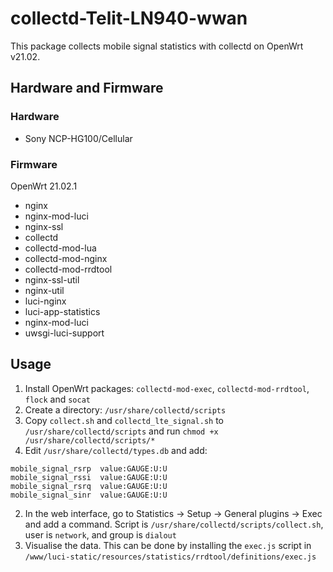 # collectd-Telit-LN940-wwan

This package collects mobile signal statistics with collectd on OpenWrt v21.02. 

## Hardware and Firmware
### Hardware
- Sony NCP-HG100/Cellular
### Firmware
OpenWrt 21.02.1
- nginx
- nginx-mod-luci
- nginx-ssl
- collectd
- collectd-mod-lua
- collectd-mod-nginx
- collectd-mod-rrdtool
- nginx-ssl-util
- nginx-util
- luci-nginx
- luci-app-statistics
- nginx-mod-luci
- uwsgi-luci-support

## Usage
1. Install OpenWrt packages: `collectd-mod-exec`, `collectd-mod-rrdtool`, `flock` and `socat`
2. Create a directory: `/usr/share/collectd/scripts`
3. Copy `collect.sh` and `collectd_lte_signal.sh` to `/usr/share/collectd/scripts` and run `chmod +x /usr/share/collectd/scripts/*`
4. Edit `/usr/share/collectd/types.db` and add:
```
mobile_signal_rsrp	value:GAUGE:U:U
mobile_signal_rssi	value:GAUGE:U:U
mobile_signal_rsrq	value:GAUGE:U:U
mobile_signal_sinr	value:GAUGE:U:U
```
2. In the web interface, go to Statistics -> Setup -> General plugins -> Exec
   and add a command. Script is `/usr/share/collectd/scripts/collect.sh`, user
   is `network`, and group is `dialout`
3. Visualise the data. This can be done by installing the `exec.js` script in
    `/www/luci-static/resources/statistics/rrdtool/definitions/exec.js`
